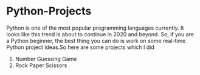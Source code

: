 # Python-Projects
Python is one of the most popular programming languages currently. It looks like this trend is about to continue in 2020 and beyond. So, if you are a Python beginner, the best thing you can do is work on some real-time Python project ideas.So here are some projects which I did

1) Number Guessing Game
2) Rock Paper Scissors
